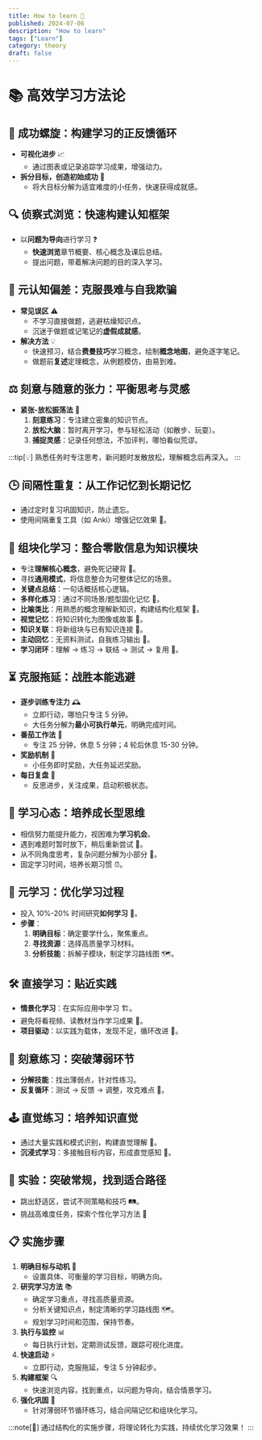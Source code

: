 ```yaml
---
title: How to learn 🚀
published: 2024-07-06
description: "How to learn"
tags: ["Learn"]
category: theory
draft: false
---
```


# 📚 高效学习方法论

## 🚀 成功螺旋：构建学习的正反馈循环

- **可视化进步** 📈
  - 通过图表或记录追踪学习成果，增强动力。
- **拆分目标，创造初始成功** 🎯
  - 将大目标分解为适宜难度的小任务，快速获得成就感。

## 🔍 侦察式浏览：快速构建认知框架

- 以**问题为导向**进行学习 ❓
  - **快速浏览**章节概要、核心概念及课后总结。
  - 提出问题，带着解决问题的目的深入学习。

## 🧠 元认知偏差：克服畏难与自我欺骗

- **常见误区** ⚠️
  - 不学习直接做题，逃避枯燥知识点。
  - 沉迷于做题或记笔记的**虚假成就感**。
- **解决方法** 💡
  - 快速预习，结合**费曼技巧**学习概念，绘制**概念地图**，避免逐字笔记。
  - 做题前**复述**定理概念，从例题模仿，由易到难。

## ⚖️ 刻意与随意的张力：平衡思考与灵感

- **紧张-放松振荡法** 🔄
  1. **刻意练习**：专注建立密集的知识节点。
  2. **放松大脑**：暂时离开学习，参与轻松活动（如散步、玩耍）。
  3. **捕捉灵感**：记录任何想法，不加评判，哪怕看似荒谬。

:::tip[💡]
熟悉任务时专注思考，新问题时发散放松，理解概念后再深入。
:::

## 🕒 间隔性重复：从工作记忆到长期记忆

- 通过定时复习巩固知识，防止遗忘。
- 使用间隔重复工具（如 Anki）增强记忆效果 📅。

## 🧩 组块化学习：整合零散信息为知识模块

- 专注**理解核心概念**，避免死记硬背 📖。
- 寻找**通用模式**，将信息整合为可整体记忆的场景。
- **关键点总结**：一句话概括核心逻辑。
- **多样化练习**：通过不同场景/题型固化记忆 🔄。
- **比喻类比**：用熟悉的概念理解新知识，构建结构化框架 🌉。
- **视觉记忆**：将知识转化为图像或故事 🎨。
- **知识关联**：将新组块与已有知识连接 🔗。
- **主动回忆**：无资料测试，自我练习输出 🧠。
- **学习闭环**：理解 → 练习 → 联结 → 测试 → 复用 🔄。

## ⏳ 克服拖延：战胜本能逃避

- **逐步训练专注力** 🕰️
  - 立即行动，哪怕只专注 5 分钟。
  - 大任务分解为**最小可执行单元**，明确完成时间。
- **番茄工作法** 🍅
  - 专注 25 分钟，休息 5 分钟；4 轮后休息 15-30 分钟。
- **奖励机制** 🎁
  - 小任务即时奖励，大任务延迟奖励。
- **每日复盘** 📝
  - 反思进步，关注成果，启动积极状态。

## 🌱 学习心态：培养成长型思维

- 相信努力能提升能力，视困难为**学习机会**。
- 遇到难题时暂时放下，稍后重新尝试 🔄。
- 从不同角度思考，复杂问题分解为小部分 🧩。
- 固定学习时间，培养长期习惯 ⏰。

## 📖 元学习：优化学习过程

- 投入 10%-20% 时间研究**如何学习** 🧠。
- **步骤**：
  1. **明确目标**：确定要学什么，聚焦重点。
  2. **寻找资源**：选择高质量学习材料。
  3. **分析技能**：拆解子模块，制定学习路线图 🗺️。

## 🛠️ 直接学习：贴近实践

- **情景化学习**：在实际应用中学习 🏗️。
- 避免将看视频、读教材当作学习成果 🚫。
- **项目驱动**：以实践为载体，发现不足，循环改进 🔄。

## 💪 刻意练习：突破薄弱环节

- **分解技能**：找出薄弱点，针对性练习。
- **反复循环**：测试 → 反馈 → 调整，攻克难点 🔁。

## 🕹️ 直觉练习：培养知识直觉

- 通过大量实践和模式识别，构建直觉理解 🧠。
- **沉浸式学习**：多接触目标内容，形成直觉感知 🌊。

## 🧪 实验：突破常规，找到适合路径

- 跳出舒适区，尝试不同策略和技巧 🛤️。
- 挑战高难度任务，探索个性化学习方法 🚀

## 📋 实施步骤

1. **明确目标与动机** 🎯
   - 设置具体、可衡量的学习目标，明确方向。
2. **研究学习方法** 📚
   - 确定学习重点，寻找高质量资源。
   - 分析关键知识点，制定清晰的学习路线图 🗺️。
   - 规划学习时间和范围，保持节奏。
3. **执行与监控** 📊
   - 每日执行计划，定期测试反馈，跟踪可视化进度。
4. **快速启动** ⚡
   - 立即行动，克服拖延，专注 5 分钟起步。
5. **构建框架** 🔍
   - 快速浏览内容，找到重点，以问题为导向，结合情景学习。
6. **强化巩固** 🔄
   - 针对薄弱环节循环练习，结合间隔记忆和组块化学习。

:::note[📝]
通过结构化的实施步骤，将理论转化为实践，持续优化学习效果！
:::
